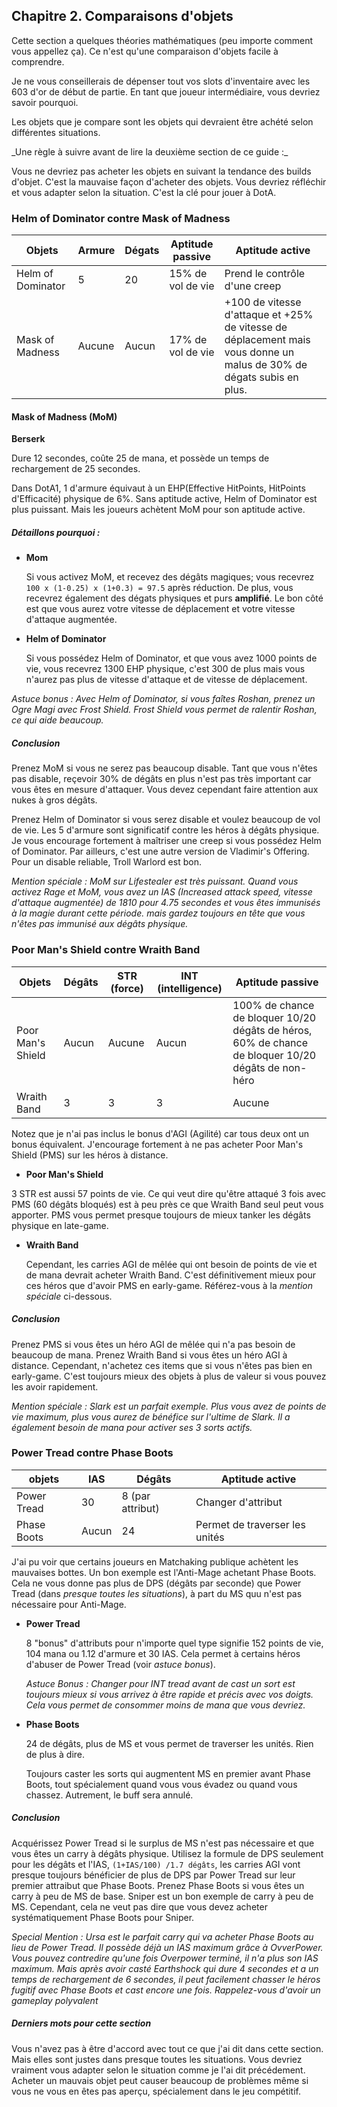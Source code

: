 
<div id="c2"></div>

## Chapitre 2. Comparaisons d'objets ##

Cette section a quelques théories mathématiques (peu importe comment vous appellez ça). 
Ce n'est qu'une comparaison d'objets facile à comprendre.

Je ne vous conseillerais de dépenser tout vos slots d'inventaire avec les 603 d'or de début de
partie. En tant que joueur intermédiaire, vous devriez savoir pourquoi.

Les objets que je compare sont les objets qui devraient être achété selon différentes situations.

<div class="warning text-warning">
  _Une règle à suivre avant de lire la deuxième section de ce guide :_

  Vous ne devriez pas acheter les objets en suivant la tendance des builds d'objet.
  C'est la mauvaise façon d'acheter des objets. 
  Vous devriez réfléchir et vous adapter selon la situation. 
  C'est la clé pour jouer à DotA.
</div>


### Helm of Dominator contre Mask of Madness ###
<div class="table-reponsive">
  <table class="table">
    <thead>
      <tr>
        <th>Objets</th>
        <th>Armure</th>
        <th>Dégats</th>
        <th>Aptitude passive</th>
        <th>Aptitude active</th>
      </tr>
    </thead>
    <tbody>
      <tr>
        <td>Helm of Dominator</td>
        <td>5</td>
        <td>20</td>
        <td>15% de vol de vie</td>
        <td>Prend le contrôle d'une creep</td>
      </tr>
      <tr>
        <td>Mask of Madness</td>
        <td>Aucune</td>
        <td>Aucun</td>
        <td>17% de vol de vie</td>
        <td>+100 de vitesse d'attaque et +25% de vitesse de déplacement mais
        vous donne un malus de 30% de dégats subis en plus.</td>
      </tr>
    </tbody>
  </table>
</div>


#### Mask of Madness (MoM) ####

__Berserk__

Dure 12 secondes, coûte 25 de mana, et possède un temps de rechargement de 25 secondes.

Dans DotA1, 1 d'armure équivaut à un EHP(Effective HitPoints, HitPoints d'Efficacité) physique de 6%.
Sans aptitude active, Helm of Dominator est plus puissant. Mais les joueurs achètent MoM pour son
aptitude active. 

##### Détaillons pourquoi : #####

  + __Mom__ 

    Si vous activez MoM, et recevez des dégâts magiques; vous recevrez ``100 x (1-0.25) x (1+0.3) = 97.5`` 
    après réduction. De plus, vous recevrez également des dégats physiques et purs __amplifié__.
    Le bon côté est que vous aurez votre vitesse de déplacement et votre vitesse d'attaque augmentée.

  + __Helm of Dominator__ 

    Si vous possédez Helm of Dominator, et que vous avez 1000 points de vie,
    vous recevrez 1300 EHP physique, c'est 300 de plus mais vous n'aurez pas plus de vitesse d'attaque
    et de vitesse de déplacement. 

_Astuce bonus : Avec Helm of Dominator, si vous faîtes Roshan, prenez un Ogre Magi avec Frost Shield. Frost Shield
vous permet de ralentir Roshan, ce qui aide beaucoup._

##### Conclusion #####

Prenez MoM si vous ne serez pas beaucoup disable. Tant que vous n'êtes pas disable, reçevoir 30% de dégâts en plus 
n'est pas très important car vous êtes en mesure d'attaquer. Vous devez cependant faire attention aux nukes à gros
dégâts. 

Prenez Helm of Dominator si vous serez disable et voulez beaucoup de vol de vie. Les 5 d'armure sont significatif
contre les héros à dégâts physique. Je vous encourage fortement à maîtriser une creep si vous possédez Helm of Dominator.
Par ailleurs, c'est une autre version de Vladimir's Offering. Pour un disable reliable, Troll Warlord est bon.

_Mention spéciale : MoM sur Lifestealer est très puissant. Quand vous activez Rage et MoM, vous avez un IAS (Increased 
attack speed, vitesse d'attaque augmentée) de 1810 pour 4.75 secondes et vous êtes immunisés à la magie durant
cette période. mais gardez toujours en tête que vous n'êtes pas immunisé aux dégâts physique._

### Poor Man's Shield contre Wraith Band ###

<div class="table-reponsive">
  <table class="table">
    <thead>
      <tr>
        <th>Objets</th>
        <th>Dégâts</th>
        <th>STR (force)</th>
        <th>INT (intelligence)</th>
        <th>Aptitude passive</th>
      </tr>
    </thead>
    <tbody>
      <tr>
        <td>Poor Man's Shield</td>
        <td>Aucun</td>
        <td>Aucune</td>
        <td>Aucun</td>
        <td>100% de chance de bloquer 10/20 dégâts de héros, 60% de chance de bloquer 
        10/20 dégâts de non-héro</td>
      </tr>
      <tr>
        <td>Wraith Band</td>
        <td>3</td>
        <td>3</td>
        <td>3</td>
        <td>Aucune</td>
      </tr>
    </tbody>
  </table>
</div>

Notez que je n'ai pas inclus le bonus d'AGI (Agilité) car tous deux ont un bonus équivalent.
J'encourage fortement à ne pas acheter Poor Man's Shield (PMS) sur les héros à distance.

  + __Poor Man's Shield__ 
    
  3 STR est aussi 57 points de vie. Ce qui veut dire qu'être attaqué 3 fois avec PMS (60 dégâts
  bloqués) est à peu près ce que Wraith Band seul peut vous apporter. 
  PMS vous permet presque toujours de mieux tanker les dégâts physique en late-game.

  + __Wraith Band__

    Cependant, les carries AGI de mêlée qui ont besoin de points de vie et de mana devrait acheter
    Wraith Band. C'est définitivement mieux pour ces héros que d'avoir PMS en early-game. Référez-vous 
    à la _mention spéciale_ ci-dessous.

##### Conclusion #####

Prenez PMS si vous êtes un héro AGI de mêlée qui n'a pas besoin de beaucoup de mana.
Prenez Wraith Band si vous êtes un héro AGI à distance.
Cependant, n'achetez ces items que si vous n'êtes pas bien en early-game. C'est toujours 
mieux des objets à plus de valeur si vous pouvez les avoir rapidement.

_Mention spéciale : Slark est un parfait exemple. Plus vous avez de points de vie maximum, 
plus vous aurez de bénéfice sur l'ultime de Slark. Il a également besoin de mana pour activer 
ses 3 sorts actifs._

### Power Tread contre Phase Boots ###

<div class="table-reponsive">
  <table class="table">
    <thead>
      <tr>
        <th>objets</th>
        <th>IAS</th>
        <th>Dégâts</th>
        <th>Aptitude active</th>
      </tr>
    </thead>
    <tbody>
      <tr>
        <td>Power Tread</td>
        <td>30</td>
        <td>8 (par attribut)</td>
        <td>Changer d'attribut</td>
      </tr>
      <tr>
        <td>Phase Boots</td>
        <td>Aucun</td>
        <td>24</td>
        <td>Permet de traverser les unités</td>
      </tr>
    </tbody>
  </table>
</div>

J'ai pu voir que certains joueurs en Matchaking publique achètent les mauvaises bottes.
Un bon exemple est l'Anti-Mage achetant Phase Boots. 
Cela ne vous donne pas plus de DPS (dégâts par seconde) que Power Tread (dans _presque
toutes les situations_), à part du MS quu n'est pas nécessaire pour Anti-Mage.

  + __Power Tread__

    8 "bonus" d'attributs pour n'importe quel type signifie 152 points de vie, 104 mana ou 1.12 d'armure et 30 IAS.
    Cela permet à certains héros d'abuser de Power Tread (voir _astuce bonus_).

    _Astuce Bonus : Changer pour INT tread avant de cast un sort est toujours mieux si vous arrivez à être rapide
    et précis avec vos doigts. Cela vous permet de consommer moins de mana que vous devriez._

  + __Phase Boots__ 

    24 de dégâts, plus de MS et vous permet de traverser les unités. Rien de plus à dire.

    <div class="warning text-warning">
    Toujours caster les sorts qui augmentent MS en premier avant Phase Boots, tout spécialement quand vous vous évadez
    ou quand vous chassez. Autrement, le buff sera annulé.
    </div>

##### Conclusion #####

Acquérissez Power Tread si le surplus de MS n'est pas nécessaire et que vous êtes un carry à dégâts physique. 
Utilisez la formule de DPS seulement pour les dégâts et l'IAS, ``(1+IAS/100) /1.7 dégâts``, les carries
AGI vont presque toujours bénéficier de plus de DPS par Power Tread sur leur premier attraibut que 
Phase Boots.
Prenez Phase Boots si vous êtes un carry à peu de MS de base. Sniper est un bon exemple de carry à peu de MS. 
Cependant, cela ne veut pas dire que vous devez acheter systématiquement Phase Boots pour Sniper. 

_Special Mention : Ursa est le parfait carry qui va acheter Phase Boots au lieu de Power Tread. Il possède déjà 
un IAS maximum grâce à OvverPower. Vous pouvez contredire qu'une fois Overpower terminé, il n'a plus son IAS
maximum. Mais après avoir casté Earthshock qui dure 4 secondes et a un temps de rechargement de 6 secondes, il peut 
facilement chasser le héros fugitif avec Phase Boots et cast encore une fois.
Rappelez-vous d'avoir un gameplay polyvalent_

##### Derniers mots pour cette section #####

Vous n'avez pas à être d'accord avec tout ce que j'ai dit dans cette section. Mais elles sont justes dans presque toutes les
situations. Vous devriez vraiment vous adapter selon le situation comme je l'ai dit précédement. Acheter un mauvais objet 
peut causer beaucoup de problèmes même si vous ne vous en êtes pas aperçu, spécialement dans le jeu compétitif.


